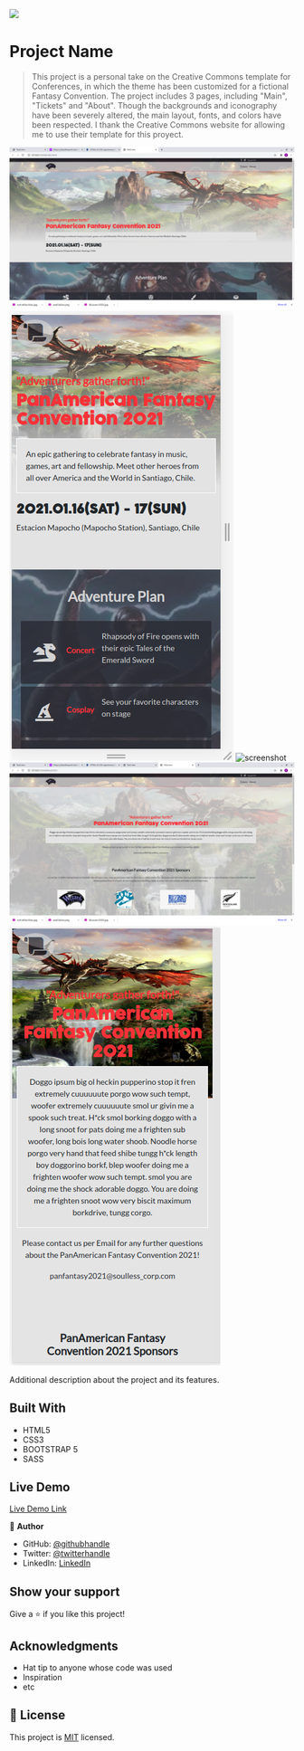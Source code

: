 ![](https://img.shields.io/badge/Microverse-blueviolet)

# Project Name

> This project is a personal take on the Creative Commons template for Conferences, in which the theme has been customized for a fictional Fantasy Convention. The project includes 3 pages, including "Main", "Tickets" and "About". Though the backgrounds and iconography have been severely altered, the main layout, fonts, and colors have been respected. 
I thank the Creative Commons website for allowing me to use their template for this proyect.

![screenshot](./main-desktop.png)
![screenshot](./main-mobile.png)
![screenshot](./tickets-desktop)
![screenshot](./about-desktop.png)
![screenshot](./about-mobile.png)

Additional description about the project and its features.

## Built With

- HTML5
- CSS3
- BOOTSTRAP 5
- SASS

## Live Demo

[Live Demo Link](https://rokovarano.github.io/Assessment/)

👤 **Author**

- GitHub: [@githubhandle](https://github.com/RokoVarano/Assessment)
- Twitter: [@twitterhandle](https://twitter.com/RodrigoIbacet11)
- LinkedIn: [LinkedIn](https://www.linkedin.com/in/rodrigo-ibaceta-a8657611a/)

## Show your support

Give a ⭐️ if you like this project!

## Acknowledgments

- Hat tip to anyone whose code was used
- Inspiration
- etc

## 📝 License

This project is [MIT](LICENSE) licensed.
